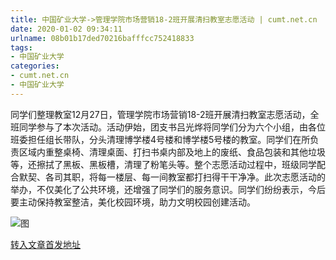 ```yaml
---
title: 中国矿业大学->管理学院市场营销18-2班开展清扫教室志愿活动 | cumt.net.cn
date: 2020-01-02 09:34:11
urlname: 08b01b17ded70216bafffcc752418833
tags: 
- 中国矿业大学
categories:
- cumt.net.cn
- 中国矿业大学
---
```

同学们整理教室12月27日，管理学院市场营销18-2班开展清扫教室志愿活动，全班同学参与了本次活动。活动伊始，团支书吕光烨将同学们分为六个小组，由各位班委担任组长带队，分头清理博学楼4号楼和博学楼5号楼的教室。同学们在所负责区域内重整桌椅、清理桌面、打扫书桌内部及地上的废纸、食品包装和其他垃圾等，还擦拭了黑板、黑板槽，清理了粉笔头等。整个志愿活动过程中，班级同学配合默契、各司其职，将每一楼层、每一间教室都打扫得干干净净。此次志愿活动的举办，不仅美化了公共环境，还增强了同学们的服务意识。同学们纷纷表示，今后要主动保持教室整洁，美化校园环境，助力文明校园创建活动。

![图](http://xwzx.cumt.edu.cn/_upload/article/images/db/68/121515fb4c26ba5a7668bc21dae1/a04a1ac3-bf7d-4c51-a249-aad51a863431.jpg)

[转入文章首发地址](http://xwzx.cumt.edu.cn/7c/b1/c523a556209/page.htm)